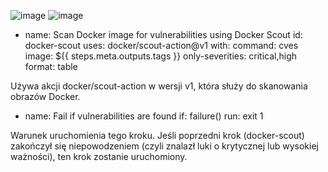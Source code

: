 ![image](https://github.com/COMANDERDC/repo35/assets/125705609/ae9a256b-28b3-460b-9ba8-ec02bd4e8104)
![image](https://github.com/COMANDERDC/repo35/assets/125705609/7561ec4a-7eeb-407a-b736-4326ad583f26)
 - name: Scan Docker image for vulnerabilities using Docker Scout
        id: docker-scout
        uses: docker/scout-action@v1
        with:
          command: cves
          image: ${{ steps.meta.outputs.tags }}
          only-severities: critical,high
          format: table

Używa akcji docker/scout-action w wersji v1, która służy do skanowania obrazów Docker.

  - name: Fail if vulnerabilities are found
        if: failure()
        run: exit 1

Warunek uruchomienia tego kroku. Jeśli poprzedni krok (docker-scout) zakończył się niepowodzeniem (czyli znalazł luki o krytycznej lub wysokiej ważności), ten krok zostanie uruchomiony.
